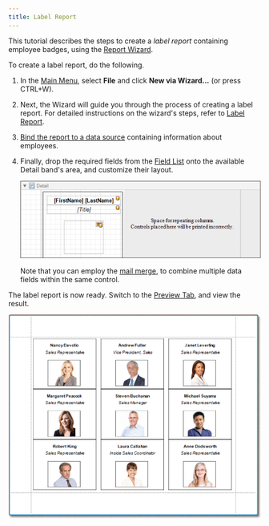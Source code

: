 ```yaml
---
title: Label Report
---
```

This tutorial describes the steps to create a _label report_ containing employee badges, using the [Report Wizard](../../../../../../interface-elements-for-desktop/articles/report-designer/report-designer-for-winforms/report-wizard.md).

To create a label report, do the following.
1. In the [Main Menu](../../../../../../interface-elements-for-desktop/articles/report-designer/report-designer-for-winforms/report-designer-reference/report-designer-ui/main-menu.md), select **File** and click **New via Wizard...** (or press CTRL+W).
2. Next, the Wizard will guide you through the process of creating a label report. For detailed instructions on the wizard's steps, refer to [Label Report](../../../../../../interface-elements-for-desktop/articles/report-designer/report-designer-for-winforms/report-wizard/label-report.md).
3. [Bind the report to a data source](../../../../../../interface-elements-for-desktop/articles/report-designer/report-designer-for-winforms/create-reports/binding-a-report-to-data.md) containing information about employees.
4. Finally, drop the required fields from the [Field List](../../../../../../interface-elements-for-desktop/articles/report-designer/report-designer-for-winforms/report-designer-reference/report-designer-ui/field-list.md) onto the available Detail band's area, and customize their layout.
	
	![RD_HowTo_CreateLabelReport_0](../../../../../images/Img8544.png)
	
	Note that you can employ the [mail merge](../../../../../../interface-elements-for-desktop/articles/report-designer/report-designer-for-winforms/report-editing-basics/use-mail-merge-in-report-elements.md), to combine multiple data fields within the same control.

The label report is now ready. Switch to the [Preview Tab](../../../../../../interface-elements-for-desktop/articles/report-designer/report-designer-for-winforms/report-designer-reference/report-designer-ui/preview-tab.md), and view the result.

![RD_HowTo_CreateLabelReport_1](../../../../../images/Img8545.png)